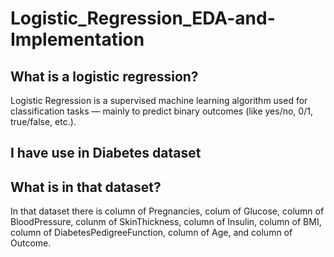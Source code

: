 # Logistic_Regression_EDA-and-Implementation

## What is a logistic regression?
Logistic Regression is a supervised machine learning algorithm used for classification tasks — mainly to predict binary outcomes (like yes/no, 0/1, true/false, etc.).

## I have use in Diabetes dataset

## What is in that dataset?
In that dataset there is column of Pregnancies, colum of Glucose, column of BloodPressure, colunm of SkinThickness, column of Insulin, column of BMI, column of DiabetesPedigreeFunction, column of Age, and column of Outcome.
